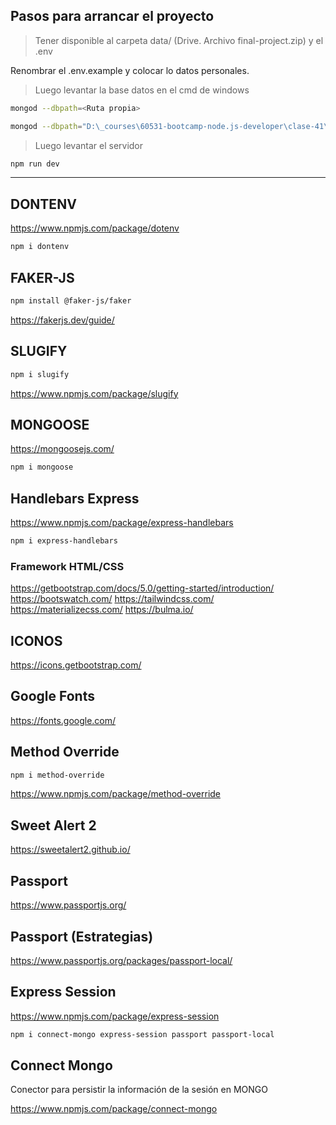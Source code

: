 ## Pasos para arrancar el proyecto

> Tener disponible al carpeta data/ (Drive. Archivo final-project.zip) y el .env

Renombrar el .env.example y colocar lo datos personales.

> Luego levantar la base datos en el cmd de windows

```sh
mongod --dbpath=<Ruta propia>

mongod --dbpath="D:\_courses\60531-bootcamp-node.js-developer\clase-41\final-project\data"
```

> Luego levantar el servidor

```sh
npm run dev
```

---

## DONTENV
<https://www.npmjs.com/package/dotenv>

```sh
npm i dontenv
```

## FAKER-JS

```sh
npm install @faker-js/faker
```

<https://fakerjs.dev/guide/>

## SLUGIFY

```sh
npm i slugify
```

<https://www.npmjs.com/package/slugify>

## MONGOOSE
<https://mongoosejs.com/>

```sh
npm i mongoose
```

## Handlebars Express
<https://www.npmjs.com/package/express-handlebars>

```sh
npm i express-handlebars
```

### Framework HTML/CSS

<https://getbootstrap.com/docs/5.0/getting-started/introduction/>
<https://bootswatch.com/>
<https://tailwindcss.com/>
<https://materializecss.com/>
<https://bulma.io/>

## ICONOS

<https://icons.getbootstrap.com/>


## Google Fonts

<https://fonts.google.com/>

## Method Override

```sh
npm i method-override
```

<https://www.npmjs.com/package/method-override>

## Sweet Alert 2

<https://sweetalert2.github.io/>


## Passport

<https://www.passportjs.org/>

## Passport (Estrategias)

<https://www.passportjs.org/packages/passport-local/>

## Express Session

<https://www.npmjs.com/package/express-session>

```sh
npm i connect-mongo express-session passport passport-local
```

## Connect Mongo
Conector para persistir la información de la sesión en MONGO

<https://www.npmjs.com/package/connect-mongo>